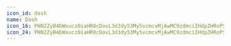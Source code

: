 ```yaml
---
icon_id: dash
name: Dash
icon_16: PHN2ZyB4bWxucz0iaHR0cDovL3d3dy53My5vcmcvMjAwMC9zdmciIHdpZHRoPSIxNiIgaGVpZ2h0PSIxNiIgdmlld0JveD0iMCAwIDE2IDE2Ij48cGF0aCBmaWxsLXJ1bGU9ImV2ZW5vZGQiIGQ9Ik0yIDhhLjc1Ljc1IDAgMDEuNzUtLjc1aDEwLjVhLjc1Ljc1IDAgMDEwIDEuNUgyLjc1QS43NS43NSAwIDAxMiA4eiIvPjwvc3ZnPg==
icon_24: PHN2ZyB4bWxucz0iaHR0cDovL3d3dy53My5vcmcvMjAwMC9zdmciIHdpZHRoPSIyNCIgaGVpZ2h0PSIyNCIgdmlld0JveD0iMCAwIDI0IDI0Ij48cGF0aCBmaWxsLXJ1bGU9ImV2ZW5vZGQiIGQ9Ik00LjUgMTIuNzVhLjc1Ljc1IDAgMDEuNzUtLjc1aDEzLjVhLjc1Ljc1IDAgMDEwIDEuNUg1LjI1YS43NS43NSAwIDAxLS43NS0uNzV6Ii8+PC9zdmc+
---
```

